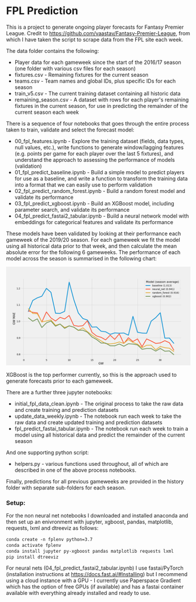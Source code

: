 # FPL Prediction
This is a project to generate ongoing player forecasts for Fantasy Premier League. Credit to https://github.com/vaastav/Fantasy-Premier-League, from which I have taken the script to scrape data from the FPL site each week.

The data folder contains the following:
+ Player data for each gameweek since the start of the 2016/17 season (one folder with various csv files for each season)
+ fixtures.csv - Remaining fixtures for the current season
+ teams.csv - Team names and global IDs, plus specific IDs for each season
+ train_v5.csv - The current training dataset containing all historic data
+ remaining_season.csv - A dataset with rows for each player's remaining fixtures in the current season, for use in predicting the remainder of the current season each week

There is a sequence of four notebooks that goes through the entire process taken to train, validate and select the forecast model:
+ 00_fpl_features.ipynb - Explore the training dataset (fields, data types, null values, etc.), write functions to generate window/lagging features (e.g. points per game for each player over the last 5 fixtures), and understand the approach to assessing the performance of models (validation)
+ 01_fpl_predict_baseline.ipynb - Build a simple model to predict players for use as a baseline, and write a function to transform the training data into a format that we can easily use to perform validation
+ 02_fpl_predict_random_forest.ipynb - Build a random forest model and validate its performance
+ 03_fpl_predict_xgboost.ipynb - Build an XGBoost model, including parameter search, and validate its performance
+ 04_fpl_predict_fastai2_tabular.ipynb - Build a neural network model with embeddings for categorical features and validate its performance

These models have been validated by looking at their performance each gameweek of the 2019/20 season. For each gameweek we fit the model using all historical data prior to that week, and then calculate the mean absolute error for the following 6 gameweeks. The performance of each model across the season is summarised in the following chart:

![comparison chart](charts/comparison_chart.png)

XGBoost is the top performer currently, so this is the approach used to generate forecasts prior to each gameweek.

There are a further three jupyter notebooks:
+ initial_fpl_data_clean.ipynb - The original process to take the raw data and create training and prediction datasets
+ update_data_weekly.ipynb - The notebook run each week to take the raw data and create updated training and prediction datasets
+ fpl_predict_fastai_tabular.ipynb - The notebook run each week to train a model using all historical data and predict the remainder of the current season

And one supporting python script:
+ helpers.py - various functions used throughout, all of which are described in one of the above process notebooks.

Finally, predictions for all previous gameweeks are provided in the history folder with separate sub-folders for each season.

### Setup:

For the non neural net notebooks I downloaded and installed anaconda and then set up an enivronment with jupyter, xgboost, pandas, matplotlib, requests, lxml and dtreeviz as follows:

```
conda create -n fplenv python=3.7
conda activate fplenv
conda install jupyter py-xgboost pandas matplotlib requests lxml
pip install dtreeviz
```

For neural nets (04_fpl_predict_fastai2_tabular.ipynb) I use fastai/PyTorch (installation instructions at https://docs.fast.ai/#Installing) but I recommend using a cloud instance with a GPU - I currently use Paperspace Gradient which has the option of free GPUs (if available) and has a fastai container available with everything already installed and ready to use.
